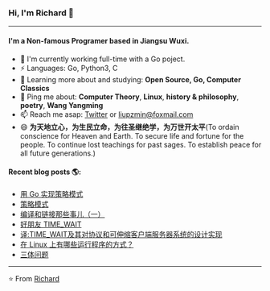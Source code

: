 ### Hi, I'm Richard 👋
---

#### I'm a Non-famous Programer based in Jiangsu Wuxi.

- 🏢 I'm currently working full-time with a Go poject.
- ⚡ Languages: Go, Python3, C
- 🌱 Learning more about and studying: **Open Source, Go, Computer Classics**
- 💬 Ping me about: **Computer Theory**, **Linux**, **history & philosophy**, **poetry**, **Wang Yangming**
- 📫 Reach me asap: <a href="https://twitter.com/liupzmin/">Twitter</a> or liupzmin@foxmail.com
- 😄 **为天地立心，为生民立命，为往圣继绝学，为万世开太平**(To ordain conscience for Heaven and Earth. To secure life and fortune for the people. To continue lost teachings for past sages. To establish peace for all future generations.)

#### Recent blog posts 🌎:
- [用 Go 实现策略模式](https://liupzmin.com/2021/01/15/design_patterns/strategy-go/)
- [策略模式](https://liupzmin.com/2021/01/03/design_patterns/strategy/)
- [编译和链接那些事儿（一）](https://liupzmin.com/2020/03/24/c/static-link-dynamic-link-1/)
- [好朋友 TIME_WAIT](https://liupzmin.com/2020/02/26/network/tcp-time-wait/)
- [译:TIME_WAIT及其对协议和可伸缩客户端服务器系统的设计实现](https://liupzmin.com/2020/01/09/theory/time-wait-system-design/)
- [在 Linux 上有哪些运行程序的方式？](https://liupzmin.com/2019/11/26/linux/how-do-we-run-programs-on-unix-systems/)
- [三体问题](https://liupzmin.com/2019/10/09/theory/three-body-problem/)
---

⭐️ From [Richard](https://github.com/liupzmin)

<!--
**liupzmin/liupzmin** is a ✨ _special_ ✨ repository because its `README.md` (this file) appears on your GitHub profile.

Here are some ideas to get you started:

- 🔭 I’m currently working on ...
- 🌱 I’m currently learning ...
- 👯 I’m looking to collaborate on ...
- 🤔 I’m looking for help with ...
- 💬 Ask me about ...
- 📫 How to reach me: ...
- 😄 Pronouns: ...
- ⚡ Fun fact: ...
-->
